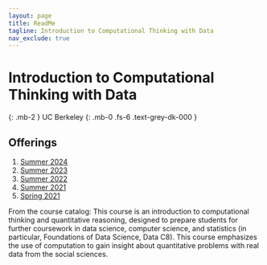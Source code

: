```yaml
---
layout: page
title: ReadMe
tagline: Introduction to Computational Thinking with Data
nav_exclude: true
---
```


# Introduction to Computational Thinking with Data
{: .mb-2 }
UC Berkeley
{: .mb-0 .fs-6 .text-grey-dk-000 }

## Offerings
1. [Summer 2024](https://data6.org/su24/)
2. [Summer 2023](https://data6.org/su23/)
2. [Summer 2022](https://data6.org/su22/)
2. [Summer 2021](http://data6.org/su21)
3. [Spring 2021](http://data94.org)

From the course catalog: This course is an introduction to computational thinking and quantitative reasoning, designed to prepare students for further coursework in data science, computer science, and statistics (in particular, Foundations of Data Science, Data C8). This course emphasizes the use of computation to gain insight about quantitative problems with real data from the social sciences.
